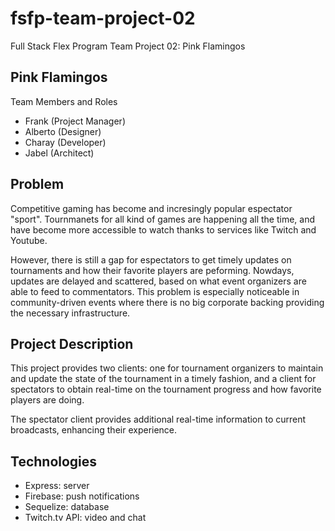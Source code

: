 # fsfp-team-project-02

Full Stack Flex Program Team Project 02: Pink Flamingos

## Pink Flamingos

Team Members and Roles

* Frank (Project Manager)
* Alberto (Designer)
* Charay (Developer)
* Jabel (Architect)

## Problem

Competitive gaming has become and incresingly popular espectator "sport". Tournmanets for all kind of games are happening all the time, and have become more accessible to watch thanks to services like Twitch and Youtube.

However, there is still a gap for espectators to get timely updates on tournaments and how their favorite players are peforming. Nowdays, updates are delayed and scattered, based on what event organizers are able to feed to commentators. This problem is especially noticeable in community-driven events where there is no big corporate backing providing the necessary infrastructure.

## Project Description

This project provides two clients: one for tournament organizers to maintain and update the state of the tournament in a timely fashion, and a client for spectators to obtain real-time on the tournament progress and how favorite players are doing.

The spectator client provides additional real-time information to current broadcasts, enhancing their experience.

## Technologies

* Express: server
* Firebase: push notifications
* Sequelize: database
* Twitch.tv API: video and chat
